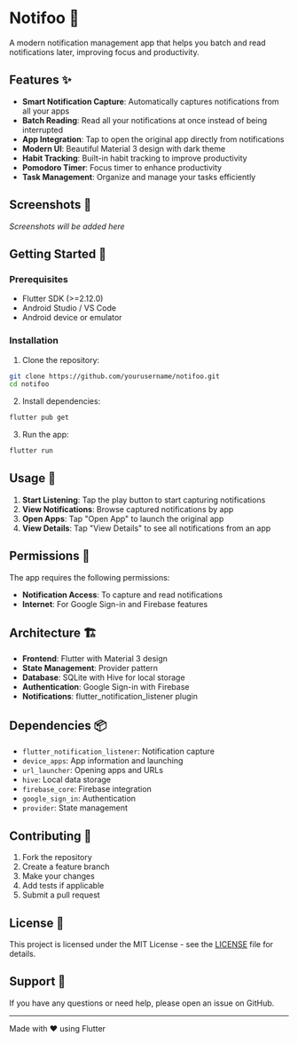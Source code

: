 # Notifoo 📱

A modern notification management app that helps you batch and read notifications later, improving focus and productivity.

## Features ✨

- **Smart Notification Capture**: Automatically captures notifications from all your apps
- **Batch Reading**: Read all your notifications at once instead of being interrupted
- **App Integration**: Tap to open the original app directly from notifications
- **Modern UI**: Beautiful Material 3 design with dark theme
- **Habit Tracking**: Built-in habit tracking to improve productivity
- **Pomodoro Timer**: Focus timer to enhance productivity
- **Task Management**: Organize and manage your tasks efficiently

## Screenshots 📸

*Screenshots will be added here*

## Getting Started 🚀

### Prerequisites

- Flutter SDK (>=2.12.0)
- Android Studio / VS Code
- Android device or emulator

### Installation

1. Clone the repository:
```bash
git clone https://github.com/yourusername/notifoo.git
cd notifoo
```

2. Install dependencies:
```bash
flutter pub get
```

3. Run the app:
```bash
flutter run
```

## Usage 📖

1. **Start Listening**: Tap the play button to start capturing notifications
2. **View Notifications**: Browse captured notifications by app
3. **Open Apps**: Tap "Open App" to launch the original app
4. **View Details**: Tap "View Details" to see all notifications from an app

## Permissions 🔐

The app requires the following permissions:
- **Notification Access**: To capture and read notifications
- **Internet**: For Google Sign-in and Firebase features

## Architecture 🏗️

- **Frontend**: Flutter with Material 3 design
- **State Management**: Provider pattern
- **Database**: SQLite with Hive for local storage
- **Authentication**: Google Sign-in with Firebase
- **Notifications**: flutter_notification_listener plugin

## Dependencies 📦

- `flutter_notification_listener`: Notification capture
- `device_apps`: App information and launching
- `url_launcher`: Opening apps and URLs
- `hive`: Local data storage
- `firebase_core`: Firebase integration
- `google_sign_in`: Authentication
- `provider`: State management

## Contributing 🤝

1. Fork the repository
2. Create a feature branch
3. Make your changes
4. Add tests if applicable
5. Submit a pull request

## License 📄

This project is licensed under the MIT License - see the [LICENSE](LICENSE) file for details.

## Support 💬

If you have any questions or need help, please open an issue on GitHub.

---

Made with ❤️ using Flutter
